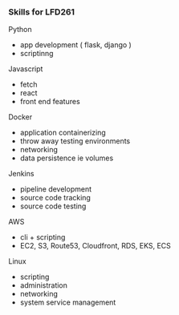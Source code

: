 ### Skills for LFD261

Python
- app development ( flask, django )
- scriptinng

Javascript
- fetch
- react
- front end features

Docker
- application containerizing 
- throw away testing environments
- networking
- data persistence ie volumes

Jenkins
- pipeline development
- source code tracking
- source code testing

AWS
- cli + scripting
- EC2, S3, Route53, Cloudfront, RDS, EKS, ECS

Linux
- scripting
- administration
- networking 
- system service management

